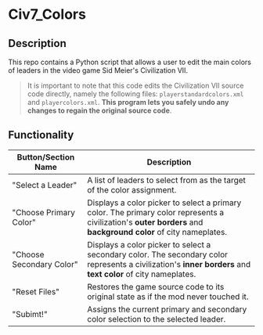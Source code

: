 # Civ7_Colors
## Description
This repo contains a Python script that allows a user to edit the main colors of leaders in the video game Sid Meier's Civilization VII. 

> It is important to note that this code edits the Civilization VII source code directly, namely the following files: `playerstandardcolors.xml` and `playercolors.xml`. **This program lets you safely undo any changes to regain the original source code**.

## Functionality
| Button/Section Name | Description |
| --- | --- |
| "Select a Leader" | A list of leaders to select from as the target of the color assignment. |      
| "Choose Primary Color" | Displays a color picker to select a primary color. The primary color represents a civilization's **outer borders** and **background color** of city nameplates. |
| "Choose Secondary Color" | Displays a color picker to select a secondary color. The secondary color represents a civilization's **inner borders** and **text color** of city nameplates. | 
| "Reset Files" | Restores the game source code to its original state as if the mod never touched it. |
| "Subimt!" | Assigns the current primary and secondary color selection to the selected leader. |
